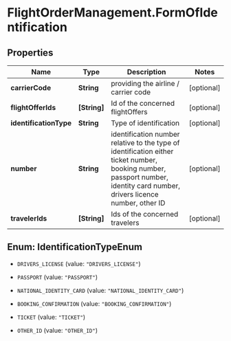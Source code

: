 # FlightOrderManagement.FormOfIdentification

## Properties

Name | Type | Description | Notes
------------ | ------------- | ------------- | -------------
**carrierCode** | **String** | providing the airline / carrier code | [optional] 
**flightOfferIds** | **[String]** | Id of the concerned flightOffers | [optional] 
**identificationType** | **String** | Type of identification | [optional] 
**number** | **String** | identification number relative to the type of identification either ticket number, booking number, passport number, identity card number, drivers licence number, other ID | [optional] 
**travelerIds** | **[String]** | Ids of the concerned travelers | [optional] 



## Enum: IdentificationTypeEnum


* `DRIVERS_LICENSE` (value: `"DRIVERS_LICENSE"`)

* `PASSPORT` (value: `"PASSPORT"`)

* `NATIONAL_IDENTITY_CARD` (value: `"NATIONAL_IDENTITY_CARD"`)

* `BOOKING_CONFIRMATION` (value: `"BOOKING_CONFIRMATION"`)

* `TICKET` (value: `"TICKET"`)

* `OTHER_ID` (value: `"OTHER_ID"`)




